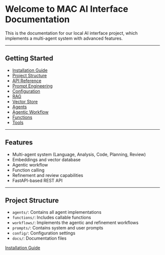 # Welcome to MAC AI Interface Documentation

This is the documentation for our local AI interface project, which implements a multi-agent system with advanced features.

---

## Getting Started

- [Installation Guide](installation.md)
- [Project Structure](structure.md)
- [API Reference](api.md)
- [Prompt Engineering](prompts.md)
- [Configuration](configuration.md)
- [RAG](rag.md)
- [Vector Store](vector_store.md)
- [Agents](agents.md)
- [Agentic Workflow](workflow.md)
- [Functions](functions.md)
- [Tools](tools.md)

---

## Features

- Multi-agent system (Language, Analysis, Code, Planning, Review)
- Embeddings and vector database
- Agentic workflow
- Function calling
- Refinement and review capabilities
- FastAPI-based REST API

---

## Project Structure

- `agents/`: Contains all agent implementations
- `functions/`: Includes callable functions
- `workflows/`: Implements the agentic and refinement workflows
- `prompts/`: Contains system and user prompts
- `config/`: Configuration settings
- `docs/`: Documentation files

[Installation Guide](installation.md)
